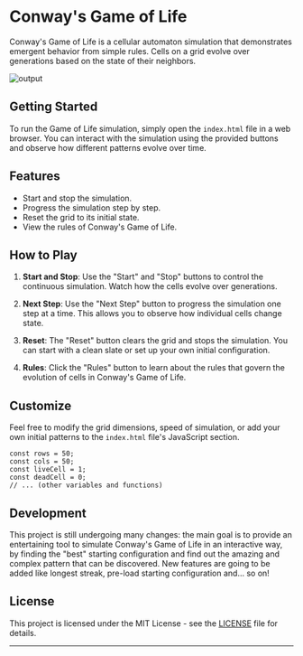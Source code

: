 # Conway's Game of Life

Conway's Game of Life is a cellular automaton simulation that demonstrates emergent behavior from simple rules. Cells on a grid evolve over generations based on the state of their neighbors.

![output](https://github.com/iPaoloTM/game-of-life/assets/43711362/edd75174-c24e-49c0-9786-e5277a94c940)

## Getting Started

To run the Game of Life simulation, simply open the `index.html` file in a web browser. You can interact with the simulation using the provided buttons and observe how different patterns evolve over time.

## Features

- Start and stop the simulation.
- Progress the simulation step by step.
- Reset the grid to its initial state.
- View the rules of Conway's Game of Life.

## How to Play

1. **Start and Stop**: Use the "Start" and "Stop" buttons to control the continuous simulation. Watch how the cells evolve over generations.

2. **Next Step**: Use the "Next Step" button to progress the simulation one step at a time. This allows you to observe how individual cells change state.

3. **Reset**: The "Reset" button clears the grid and stops the simulation. You can start with a clean slate or set up your own initial configuration.

4. **Rules**: Click the "Rules" button to learn about the rules that govern the evolution of cells in Conway's Game of Life.

## Customize

Feel free to modify the grid dimensions, speed of simulation, or add your own initial patterns to the `index.html` file's JavaScript section.

```
const rows = 50;
const cols = 50;
const liveCell = 1;
const deadCell = 0;
// ... (other variables and functions)
```

## Development

This project is still undergoing many changes: the main goal is to provide an entertaining tool to simulate Conway's Game of Life in an interactive way, by finding the "best" starting configuration and find out the amazing and complex pattern that can be discovered. New features are going to be added like longest streak, pre-load starting configuration and... so on!

## License

This project is licensed under the MIT License - see the [LICENSE](LICENSE) file for details.

---
